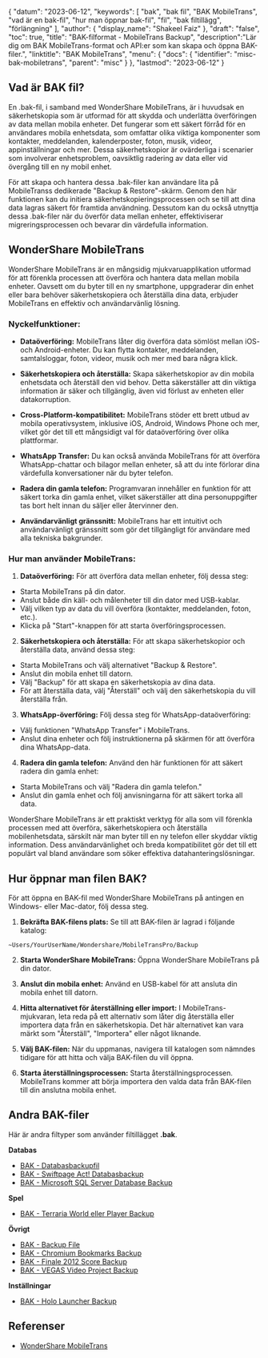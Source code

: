 {
"datum": "2023-06-12",
  "keywords": [
"bak",
"bak fil",
"BAK MobileTrans",
"vad är en bak-fil",
"hur man öppnar bak-fil",
"fil",
"bak filtillägg",
"förlängning"
],
  "author": {
"display_name": "Shakeel Faiz"
},
"draft": "false",
"toc": true,
"title": "BAK-filformat - MobileTrans Backup",
  "description":"Lär dig om BAK MobileTrans-format och API:er som kan skapa och öppna BAK-filer.",
"linktitle": "BAK MobileTrans",
  "menu": {
    "docs": {
      "identifier": "misc-bak-mobiletrans",
      "parent": "misc"
}
},
"lastmod": "2023-06-12"
}

## Vad är BAK fil?

En .bak-fil, i samband med WonderShare MobileTrans, är i huvudsak en säkerhetskopia som är utformad för att skydda och underlätta överföringen av data mellan mobila enheter. Det fungerar som ett säkert förråd för en användares mobila enhetsdata, som omfattar olika viktiga komponenter som kontakter, meddelanden, kalenderposter, foton, musik, videor, appinställningar och mer. Dessa säkerhetskopior är ovärderliga i scenarier som involverar enhetsproblem, oavsiktlig radering av data eller vid övergång till en ny mobil enhet.

För att skapa och hantera dessa .bak-filer kan användare lita på MobileTranss dedikerade "Backup & Restore"-skärm. Genom den här funktionen kan du initiera säkerhetskopieringsprocessen och se till att dina data lagras säkert för framtida användning. Dessutom kan du också utnyttja dessa .bak-filer när du överför data mellan enheter, effektiviserar migreringsprocessen och bevarar din värdefulla information.

## WonderShare MobileTrans

WonderShare MobileTrans är en mångsidig mjukvaruapplikation utformad för att förenkla processen att överföra och hantera data mellan mobila enheter. Oavsett om du byter till en ny smartphone, uppgraderar din enhet eller bara behöver säkerhetskopiera och återställa dina data, erbjuder MobileTrans en effektiv och användarvänlig lösning.

### Nyckelfunktioner:

- **Dataöverföring:** MobileTrans låter dig överföra data sömlöst mellan iOS- och Android-enheter. Du kan flytta kontakter, meddelanden, samtalsloggar, foton, videor, musik och mer med bara några klick.

- **Säkerhetskopiera och återställa:** Skapa säkerhetskopior av din mobila enhetsdata och återställ den vid behov. Detta säkerställer att din viktiga information är säker och tillgänglig, även vid förlust av enheten eller datakorruption.

- **Cross-Platform-kompatibilitet:** MobileTrans stöder ett brett utbud av mobila operativsystem, inklusive iOS, Android, Windows Phone och mer, vilket gör det till ett mångsidigt val för dataöverföring över olika plattformar.

- **WhatsApp Transfer:** Du kan också använda MobileTrans för att överföra WhatsApp-chattar och bilagor mellan enheter, så att du inte förlorar dina värdefulla konversationer när du byter telefon.

- **Radera din gamla telefon:** Programvaran innehåller en funktion för att säkert torka din gamla enhet, vilket säkerställer att dina personuppgifter tas bort helt innan du säljer eller återvinner den.

- **Användarvänligt gränssnitt:** MobileTrans har ett intuitivt och användarvänligt gränssnitt som gör det tillgängligt för användare med alla tekniska bakgrunder.

### Hur man använder MobileTrans:

1. **Dataöverföring:** För att överföra data mellan enheter, följ dessa steg:
- Starta MobileTrans på din dator.
- Anslut både din käll- och målenheter till din dator med USB-kablar.
- Välj vilken typ av data du vill överföra (kontakter, meddelanden, foton, etc.).
- Klicka på "Start"-knappen för att starta överföringsprocessen.

2. **Säkerhetskopiera och återställa:** För att skapa säkerhetskopior och återställa data, använd dessa steg:
- Starta MobileTrans och välj alternativet "Backup & Restore".
- Anslut din mobila enhet till datorn.
- Välj "Backup" för att skapa en säkerhetskopia av dina data.
- För att återställa data, välj "Återställ" och välj den säkerhetskopia du vill återställa från.

3. **WhatsApp-överföring:** Följ dessa steg för WhatsApp-dataöverföring:
- Välj funktionen "WhatsApp Transfer" i MobileTrans.
- Anslut dina enheter och följ instruktionerna på skärmen för att överföra dina WhatsApp-data.

4. **Radera din gamla telefon:** Använd den här funktionen för att säkert radera din gamla enhet:
- Starta MobileTrans och välj "Radera din gamla telefon."
- Anslut din gamla enhet och följ anvisningarna för att säkert torka all data.

WonderShare MobileTrans är ett praktiskt verktyg för alla som vill förenkla processen med att överföra, säkerhetskopiera och återställa mobilenhetsdata, särskilt när man byter till en ny telefon eller skyddar viktig information. Dess användarvänlighet och breda kompatibilitet gör det till ett populärt val bland användare som söker effektiva datahanteringslösningar.

## Hur öppnar man filen BAK?

För att öppna en BAK-fil med WonderShare MobileTrans på antingen en Windows- eller Mac-dator, följ dessa steg.

1. **Bekräfta BAK-filens plats:** Se till att BAK-filen är lagrad i följande katalog:

```
~Users/YourUserName/Wondershare/MobileTransPro/Backup
```

2. **Starta WonderShare MobileTrans:** Öppna WonderShare MobileTrans på din dator.

3. **Anslut din mobila enhet:** Använd en USB-kabel för att ansluta din mobila enhet till datorn.

4. **Hitta alternativet för återställning eller import:** I MobileTrans-mjukvaran, leta reda på ett alternativ som låter dig återställa eller importera data från en säkerhetskopia. Det här alternativet kan vara märkt som "Återställ", "Importera" eller något liknande.

5. **Välj BAK-filen:** När du uppmanas, navigera till katalogen som nämndes tidigare för att hitta och välja BAK-filen du vill öppna.

6. **Starta återställningsprocessen:** Starta återställningsprocessen. MobileTrans kommer att börja importera den valda data från BAK-filen till din anslutna mobila enhet.

## Andra BAK-filer

Här är andra filtyper som använder filtillägget **.bak**.

**Databas**
- [BAK - Databasbackupfil](/sv/database/bak/)
- [BAK - Swiftpage Act! Databasbackup](/sv/database/bak-act/)
- [BAK - Microsoft SQL Server Database Backup](/sv/database/bak-sqlserver/)

**Spel**
- [BAK - Terraria World eller Player Backup](/sv/game/bak-terraria/)

**Övrigt**
- [BAK - Backup File](/sv/misc/bak-backup/)
- [BAK - Chromium Bookmarks Backup](/sv/misc/bak-chromium/)
- [BAK - Finale 2012 Score Backup](/sv/misc/bak-finale/)
- [BAK - VEGAS Video Project Backup](/sv/misc/bak-vegas/)

**Inställningar**
- [BAK - Holo Launcher Backup](/sv/settings/bak-holo/)

## Referenser
* [WonderShare MobileTrans](https://mobiletrans.wondershare.com/)
